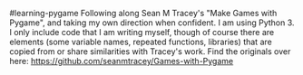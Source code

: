 #learning-pygame
Following along Sean M Tracey's "Make Games with Pygame", and taking my own direction when confident. I am using Python 3.
I only include code that I am writing myself, though of course there are elements (some variable names, repeated functions, libraries) that are copied from or share similarities with Tracey's work. Find the originals over here: https://github.com/seanmtracey/Games-with-Pygame
